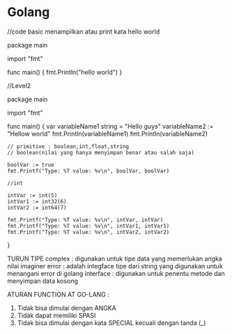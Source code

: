 # Golang

//code basic menampilkan atau print kata hello world

package main

import "fmt"

func main() {
	fmt.Println("hello world")
}

//Level2

package main

import "fmt"

func main() {
	var variableName1 string = "Hello guys"
	variableName2 := "Hellow world"
	fmt.Println(variableName1)
	fmt.Println(variableName2)

	// primitive : boolean,int,float,string
	// boolean(nilai yang hanya menyimpan benar atau salah saja)

	boolVar := true
	fmt.Printf("Type: %T value: %v\n", boolVar, boolVar)

	//int

	intVar := int(5)
	intVar1 := int32(6)
	intVar2 := int64(7)

	fmt.Printf("Type: %T value: %v\n", intVar, intVar)
	fmt.Printf("Type: %T value: %v\n", intVar1, intVar1)
	fmt.Printf("Type: %T value: %v\n", intVar2, intVar2)

}

TURUN TIPE
complex : digunakan untuk tipe data yang memerlukan angka nilai imaginer
error : adalah integface tipe dari string yang digunakan untuk menangani error di golang 
interface : digunakan untuk penentu metode dan menyimpan data kosong

ATURAN FUNCTION AT GO-LANG :
1. Tidak bisa dimulai dengan ANGKA
2. Tidak dapat memiliki SPASI
3. Tidak bisa dimulai dengan kata SPECIAL kecuali dengan tanda (_)

